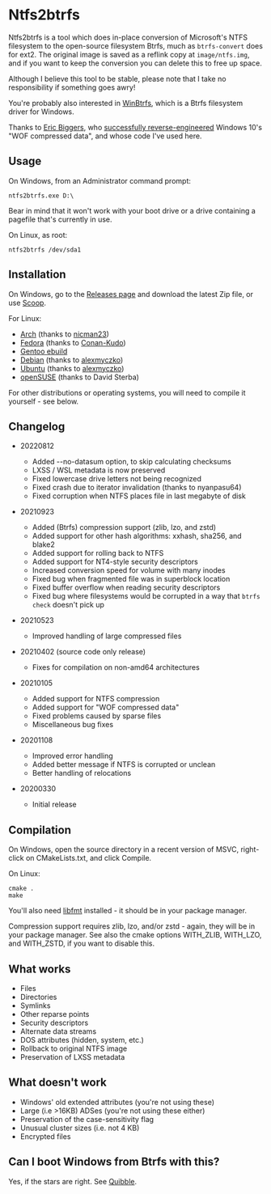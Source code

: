 Ntfs2btrfs
==========

Ntfs2btrfs is a tool which does in-place conversion of Microsoft's NTFS
filesystem to the open-source filesystem Btrfs, much as `btrfs-convert`
does for ext2. The original image is saved as a reflink copy at
`image/ntfs.img`, and if you want to keep the conversion you can delete
this to free up space.

Although I believe this tool to be stable, please note that I take no
responsibility if something goes awry!

You're probably also interested in [WinBtrfs](https://github.com/maharmstone/btrfs),
which is a Btrfs filesystem driver for Windows.

Thanks to [Eric Biggers](https://github.com/ebiggers), who [successfully reverse-engineered](https://github.com/ebiggers/ntfs-3g-system-compression/) Windows 10's
"WOF compressed data", and whose code I've used here.

Usage
-----

On Windows, from an Administrator command prompt:

`ntfs2btrfs.exe D:\`

Bear in mind that it won't work with your boot drive or a drive containing a
pagefile that's currently in use.

On Linux, as root:

`ntfs2btrfs /dev/sda1`

Installation
------------

On Windows, go to the [Releases page](https://github.com/maharmstone/ntfs2btrfs/releases) and
download the latest Zip file, or use [Scoop](https://github.com/ScoopInstaller/Main/blob/master/bucket/ntfs2btrfs.json).

For Linux:
* [Arch](https://aur.archlinux.org/packages/ntfs2btrfs-git) (thanks to [nicman23](https://github.com/nicman23))
* [Fedora](https://src.fedoraproject.org/rpms/ntfs2btrfs) (thanks to [Conan-Kudo](https://github.com/Conan-Kudo))
* [Gentoo ebuild](https://raw.githubusercontent.com/maharmstone/ntfs2btrfs/master/ntfs2btrfs-20220812.ebuild)
* [Debian](https://packages.debian.org/ntfs2btrfs) (thanks to [alexmyczko](https://github.com/alexmyczko))
* [Ubuntu](https://packages.ubuntu.com/ntfs2btrfs) (thanks to [alexmyczko](https://github.com/alexmyczko))
* [openSUSE](https://build.opensuse.org/package/show/filesystems/ntfs2btrfs) (thanks to David Sterba)

For other distributions or operating systems, you will need to compile it yourself - see
below.

Changelog
---------

* 20220812
  * Added --no-datasum option, to skip calculating checksums
  * LXSS / WSL metadata is now preserved
  * Fixed lowercase drive letters not being recognized
  * Fixed crash due to iterator invalidation (thanks to nyanpasu64)
  * Fixed corruption when NTFS places file in last megabyte of disk

* 20210923
  * Added (Btrfs) compression support (zlib, lzo, and zstd)
  * Added support for other hash algorithms: xxhash, sha256, and blake2
  * Added support for rolling back to NTFS
  * Added support for NT4-style security descriptors
  * Increased conversion speed for volume with many inodes
  * Fixed bug when fragmented file was in superblock location
  * Fixed buffer overflow when reading security descriptors
  * Fixed bug where filesystems would be corrupted in a way that `btrfs check` doesn't pick up

* 20210523
  * Improved handling of large compressed files

* 20210402 (source code only release)
  * Fixes for compilation on non-amd64 architectures

* 20210105
  * Added support for NTFS compression
  * Added support for "WOF compressed data"
  * Fixed problems caused by sparse files
  * Miscellaneous bug fixes

* 20201108
  * Improved error handling
  * Added better message if NTFS is corrupted or unclean
  * Better handling of relocations

* 20200330
  * Initial release

Compilation
-----------

On Windows, open the source directory in a recent version of MSVC, right-click
on CMakeLists.txt, and click Compile.

On Linux:

    cmake .
    make

You'll also need [libfmt](https://github.com/fmtlib/fmt) installed - it should be
in your package manager.

Compression support requires zlib, lzo, and/or zstd - again, they will be in your
package manager. See also the cmake options WITH_ZLIB, WITH_LZO, and WITH_ZSTD,
if you want to disable this.

What works
----------

* Files
* Directories
* Symlinks
* Other reparse points
* Security descriptors
* Alternate data streams
* DOS attributes (hidden, system, etc.)
* Rollback to original NTFS image
* Preservation of LXSS metadata

What doesn't work
-----------------

* Windows' old extended attributes (you're not using these)
* Large (i.e >16KB) ADSes (you're not using these either)
* Preservation of the case-sensitivity flag
* Unusual cluster sizes (i.e. not 4 KB)
* Encrypted files

Can I boot Windows from Btrfs with this?
----------------------------------------

Yes, if the stars are right. See [Quibble](https://github.com/maharmstone/quibble).
